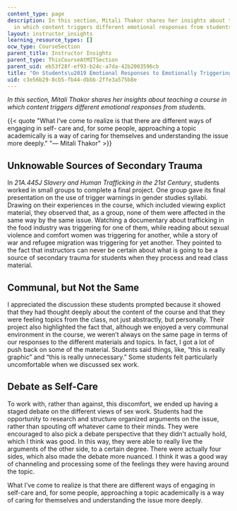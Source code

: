 ```yaml
---
content_type: page
description: In this section, Mitali Thakor shares her insights about teaching a course
  in which content triggers different emotional responses from students.
layout: instructor_insights
learning_resource_types: []
ocw_type: CourseSection
parent_title: Instructor Insights
parent_type: ThisCourseAtMITSection
parent_uid: eb53f28f-ef93-b24c-a7da-42b2003596cb
title: "On Students\u2019 Emotional Responses to Emotionally Triggering Topics"
uid: c3e56b29-8cb5-fb44-dbbb-2ffe3a575b8e
---
```

_In this section, Mitali Thakor shares her insights about teaching a course in which content triggers different emotional responses from students._

{{< quote "What I’ve come to realize is that there are different ways of engaging in self- care and, for some people, approaching a topic academically is a way of caring for themselves and understanding the issue more deeply." "— Mitali Thakor" >}}

## Unknowable Sources of Secondary Trauma

In _21A.445J Slavery and Human Trafficking in the 21st Century_, students worked in small groups to complete a final project. One group gave its final presentation on the use of trigger warnings in gender studies syllabi. Drawing on their experiences in the course, which included viewing explict material, they observed that, as a group, none of them were affected in the same way by the same issue. Watching a documentary about trafficking in the food industry was triggering for one of them, while reading about sexual violence and comfort women was triggering for another, while a story of war and refugee migration was triggering for yet another. They pointed to the fact that instructors can never be certain about what is going to be a source of secondary trauma for students when they process and read class material.

## Communal, but Not the Same

I appreciated the discussion these students prompted because it showed that they had thought deeply about the content of the course and that they were feeling topics from the class, not just abstractly, but personally. Their project also highlighted the fact that, although we enjoyed a very communal environment in the course, we weren’t always on the same page in terms of our responses to the different materials and topics. In fact, I got a lot of push back on some of the material. Students said things, like, “this is really graphic” and “this is really unnecessary.” Some students felt particularly uncomfortable when we discussed sex work.

## Debate as Self-Care

To work with, rather than against, this discomfort, we ended up having a staged debate on the different views of sex work. Students had the opportunity to research and structure organized arguments on the issue, rather than spouting off whatever came to their minds. They were encouraged to also pick a debate perspective that they didn't actually hold, which I think was good. In this way, they were able to really live the arguments of the other side, to a certain degree. There were actually four sides, which also made the debate more nuanced. I think it was a good way of channeling and processing some of the feelings they were having around the topic.

What I’ve come to realize is that there are different ways of engaging in self-care and, for some people, approaching a topic academically is a way of caring for themselves and understanding the issue more deeply.